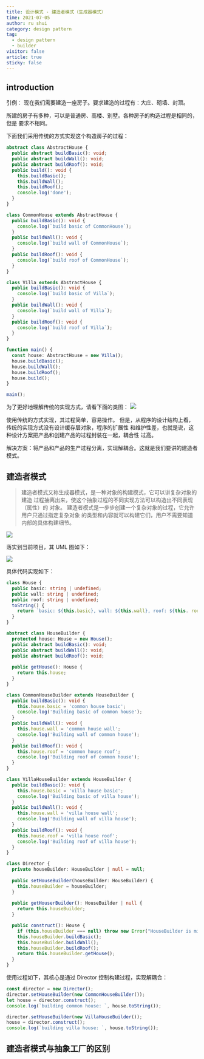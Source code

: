 ```yaml
---
title: 设计模式 - 建造者模式（生成器模式）
time: 2021-07-05
author: ru shui
category: design pattern
tag:
  - design pattern
  - builder
visitor: false
article: true
sticky: false
---
```


## introduction

引例：
现在我们需要建造一座房子。要求建造的过程有：大庄、砌墙、封顶。

所建的房子有多种，可以是普通房、高楼、别墅。各种房子的构造过程是相同的，但是
要求不相同。

下面我们采用传统的方式实现这个构造房子的过程：
```typescript
abstract class AbstractHouse {
  public abstract buildBasic(): void;
  public abstract buildWall(): void;
  public abstract buildRoof(): void;
  public build(): void {
    this.buildBasic();
    this.buildWall();
    this.buildRoof();
    console.log('done');
  }
}

class CommonHouse extends AbstractHouse {
  public buildBasic(): void {
    console.log(`build basic of CommonHouse`);
  }
  public buildWall(): void {
    console.log(`build wall of CommonHouse`);
  }
  public buildRoof(): void {
    console.log(`build roof of CommonHouse`);
  }
}

class Villa extends AbstractHouse {
  public buildBasic(): void {
    console.log(`build basic of Villa`);
  }
  public buildWall(): void {
    console.log(`build wall of Villa`);
  }
  public buildRoof(): void {
    console.log(`build roof of Villa`);
  }
}

function main() {
  const house: AbstractHouse = new Villa();
  house.buildBasic();
  house.buildWall();
  house.buildRoof();
  house.build();
}

main();
```

为了更好地理解传统的实现方式，请看下面的类图：
![](./images/2021-07-06-07-10-38.png)

使用传统的方式实现，其过程简单，容易操作。
但是，从程序的设计结构上看，传统的实现方式没有设计缓存层对象，程序的扩展性
和维护性差，也就是说，这种设计方案把产品和创建产品的过程封装在一起，耦合性
过高。

解决方案：将产品和产品的生产过程分离，实现解耦合。这就是我们要讲的建造者模式。

## 建造者模式

> 建造者模式又称生成器模式，是一种对象的构建模式，它可以讲复杂对象的建造
> 过程抽离出来，使这个抽象过程的不同实现方法可以构造出不同表现（属性）的
> 对象。
> 建造者模式是一步步创建一个复杂对象的过程，它允许用户只通过指定复杂对象
> 的类型和内容就可以构建它们，用户不需要知道内部的具体构建细节。

![](./images/2021-07-06-07-42-09.png)

落实到当前项目，其 UML 图如下：

![](./images/2021-07-06-07-47-09.png)

具体代码实现如下：
```typescript
class House {
  public basic: string | undefined;
  public wall: string | undefined;
  public roof: string | undefined;
  toString() {
    return `basic: ${this.basic}, wall: ${this.wall}, roof: ${this. roof}`;
  }
}

abstract class HouseBuilder {
  protected house: House = new House();
  public abstract buildBasic(): void;
  public abstract buildWall(): void;
  public abstract buildRoof(): void;
  
  public getHouse(): House {
    return this.house;
  }
}

class CommonHouseBuilder extends HouseBuilder {
  public buildBasic(): void {
    this.house.basic = 'common house basic';
    console.log('Building basic of common house');
  }
  public buildWall(): void {
    this.house.wall = 'common house wall';
    console.log('Building wall of common house');
  }
  public buildRoof(): void {
    this.house.roof = 'common house roof';
    console.log('Building roof of common house');
  }
}

class VillaHouseBuilder extends HouseBuilder {
  public buildBasic(): void {
    this.house.basic = 'villa house basic';
    console.log('Building basic of villa house');
  }
  public buildWall(): void {
    this.house.wall = 'villa house wall';
    console.log('Building wall of villa house');
  }
  public buildRoof(): void {
    this.house.roof = 'villa house roof';
    console.log('Building roof of villa house');
  }
}

class Director {
  private houseBuilder: HouseBuilder | null = null;
  
  public setHouseBuilder(houseBuilder: HouseBuilder) {
    this.houseBuilder = houseBuilder;
  }
  
  public getHouserBuilder(): HouseBuilder | null {
    return this.houseBuilder;
  }

  public construct(): House {
    if (this.houseBuilder === null) throw new Error("HouseBuilder is missing");
    this.houseBuilder.buildBasic();
    this.houseBuilder.buildWall();
    this.houseBuilder.buildRoof();
    return this.houseBuilder.getHouse();
  }
}
```

使用过程如下，其核心是通过 Director 控制构建过程，实现解耦合：

```typescript
const director = new Director();
director.setHouseBuilder(new CommonHouseBuilder());
let house = director.construct();
console.log(`building common house: `, house.toString());

director.setHouseBuilder(new VillaHouseBuilder());
house = director.construct();
console.log(`building villa house: `, house.toString());
```

## 建造者模式与抽象工厂的区别



